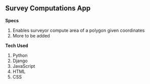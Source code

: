 ## Survey Computations App

**Specs**
1. Enables surveyor compute area of a polygon given coordinates
2. More to be added

**Tech Used**
1. Python
2. Django
3. JavaScript
4. HTML
5. CSS
